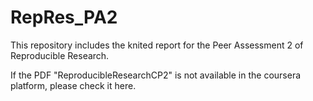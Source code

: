 RepRes_PA2
==========

This repository includes the knited report for the Peer Assessment 2 of Reproducible Research.

If the PDF "ReproducibleResearchCP2" is not available in the coursera platform, please check it here.
